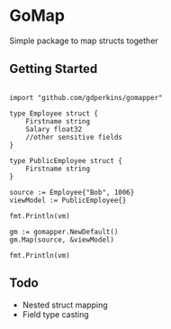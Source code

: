 # GoMap

Simple package to map structs together

## Getting Started

```

import "github.com/gdperkins/gomapper"

type Employee struct {
    Firstname string
    Salary float32
    //other sensitive fields
}

type PublicEmployee struct {
    Firstname string
}

source := Employee{"Bob", 1006}
viewModel := PublicEmployee{}

fmt.Println(vm)

gm := gomapper.NewDefault()
gm.Map(source, &viewModel)

fmt.Println(vm)

```

## Todo

* Nested struct mapping
* Field type casting
